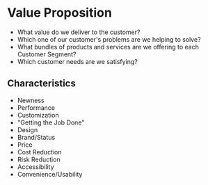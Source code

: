 # Value Proposition

- What value do we deliver to the customer?
- Which one of our customer's problems are we helping to solve?
- What bundles of products and services are we offering to each Customer Segment?
- Which customer needs are we satisfying?


## Characteristics

- Newness
- Performance
- Customization
- "Getting the Job Done"
- Design
- Brand/Status
- Price
- Cost Reduction
- Risk Reduction
- Accessibility
- Convenience/Usability
